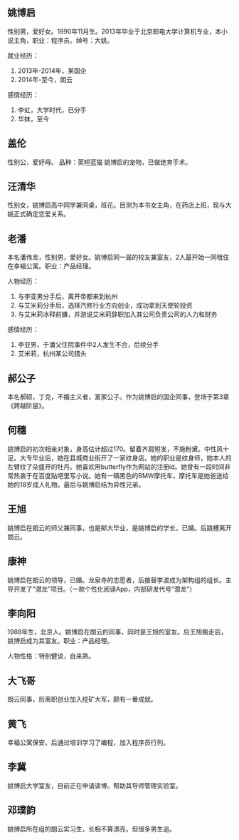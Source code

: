 ## 姚博启

性别男，爱好女。1990年11月生。2013年毕业于北京邮电大学计算机专业，本小说主角，职业：程序员。绰号：大姚。

就业经历：

1. 2013年-2014年，某国企
2. 2014年-至今，朗云

感情经历：

1. 李虹，大学时代，已分手
2. 华妹，至今
## 盖伦

性别公，爱好母。
品种：英短蓝猫
姚博启的宠物，已做绝育手术。

## 汪清华
性别女，姚博启高中同学兼同桌，班花。目测为本书女主角，在药店上班，现与大姚正式确定恋爱关系。

## 老潘

本名潘伟龙，性别男，爱好女。姚博启同一届的校友兼室友，2人最开始一同租住在幸福公寓。职业：产品经理。

人物经历：

1. 与李亚男分手后，离开帝都来到杭州
2. 与艾米莉分手后，选择汽修行业方向创业，成功拿到天使轮投资
3. 与艾米莉冰释前嫌，并游说艾米莉辞职加入其公司负责公司的人力和财务

感情经历：

1. 李亚男，于潘父住院事件中2人发生不合，后续分手
2. 艾米莉，杭州某公司猎头

## 郝公子

本名郝硕，丁克，不婚主义者，富家公子。作为姚博启的国企同事，登场于第3章《跨越阶层》。

## 何穗

姚博启的初次相亲对象，身高估计超过170。留着齐肩短发，不施粉黛。中性风十足。大专毕业后，她在县城商业街开了一家纹身店。她的职业是纹身师，她本人的左臂纹了朵盛开的牡丹。她喜欢用butterfly作为网站的注册id。她曾有一段时间非常热衷于在百度贴吧里写小说。她有一辆黑色的BMW摩托车，摩托车是她爸送给她的18岁成人礼物。最后与姚博启结为异性兄弟。

## 王旭

姚博启在朗云的师父兼同事，也是邮大毕业，是姚博启的学长，已婚。后跳槽离开朗云。

## 康神

姚博启在朗云的领导，已婚。龙泉寺的志愿者，后接替李波成为架构组的组长。主导开发了"潜龙"项目。（一款个性化阅读App，内部研发代号“潜龙”）

## 李向阳

1988年生，北京人。姚博启在朗云的同事，同时是王旭的室友。后王旭搬走后，姚博启成为其室友。职业：产品经理。

人物性格：特别健谈，自来熟。

## 大飞哥

朗云同事，后离职创业加入挖矿大军，颇有一番成就。

## 黄飞

幸福公寓保安。后通过培训学习了编程，加入程序员行列。

## 李冀
姚博启大学室友，目前正在申请读博。帮助其导师管理实验室。

## 邓璞韵
姚博启所在组的朗云实习生，长相不算漂亮，但很多男生追。






